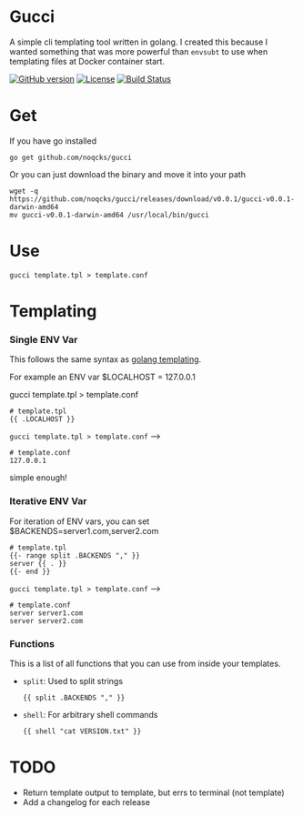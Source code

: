 # Gucci

A simple cli templating tool written in golang. I created this because I wanted something that was more powerful than `envsubt` to use when templating files at Docker container start.

[![GitHub version](https://badge.fury.io/gh/noqcks%2Fgucci.svg)](https://badge.fury.io/gh/noqcks%2Fgucci)
[![License](https://img.shields.io/github/license/noqcks/gucci.svg)](https://github.com/noqcks/gucci/blob/master/LICENSE)
[![Build Status](https://travis-ci.org/noqcks/gucci.svg?branch=master)](https://travis-ci.org/noqcks/gucci)

# Get

If you have go installed

```
go get github.com/noqcks/gucci
```

Or you can just download the binary and move it into your path

```
wget -q https://github.com/noqcks/gucci/releases/download/v0.0.1/gucci-v0.0.1-darwin-amd64
mv gucci-v0.0.1-darwin-amd64 /usr/local/bin/gucci
```


# Use

```
gucci template.tpl > template.conf
```

# Templating

### Single ENV Var

This follows the same syntax as [golang templating](https://golang.org/pkg/text/template/).

For example an ENV var $LOCALHOST = 127.0.0.1

gucci template.tpl > template.conf


```
# template.tpl
{{ .LOCALHOST }}
```

`gucci template.tpl > template.conf` -->

```
# template.conf
127.0.0.1
```

simple enough!

### Iterative ENV Var

For iteration of ENV vars, you can set $BACKENDS=server1.com,server2.com

```
# template.tpl
{{- range split .BACKENDS "," }}
server {{ . }}
{{- end }}
```

`gucci template.tpl > template.conf` -->


```
# template.conf
server server1.com
server server2.com
```

### Functions

This is a list of all functions that you can use from inside your templates.

- `split`: Used to split strings

  ```
  {{ split .BACKENDS "," }}
  ```
- `shell`: For arbitrary shell commands

   ```
   {{ shell "cat VERSION.txt" }}
   ```

# TODO

- Return template output to template, but errs to terminal (not template)
- Add a changelog for each release
